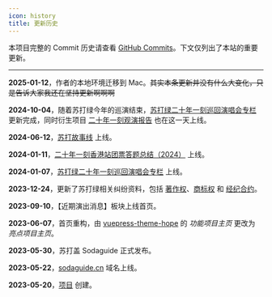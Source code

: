 ```yaml
---
icon: history
title: 更新历史
---
```


本项目完整的 Commit 历史请查看 [GitHub Commits](https://github.com/kaluojushi/sodaguide/commits/main/)。下文仅列出了本站的重要更新。

---

**2025-01-12**，作者的本地环境迁移到 Mac。~~其实本条更新并没有什么大变化，只是告诉大家我还在坚持更新啊啊啊~~

**2024-10-04**，随着苏打绿今年的巡演结束，[苏打绿二十年一刻巡回演唱会专栏](/news/20yike) 更新完成，同时衍生项目 [二十年一刻观演报告](https://20yike-report.sodaguide.io) 也在这一天上线。

**2024-06-12**，[苏打故事线](/wiki/storylines/) 上线。

**2024-01-11**，[二十年一刻香港站团票答题总结（2024）](/concerts/answer/20yike-hk-tp) 上线。

**2024-01-07**，[苏打绿二十年一刻巡回演唱会专栏](/news/20yike) 上线。

**2023-12-24**，更新了苏打绿相关纠纷资料，包括 [著作权](/start/sodagreen/copyright)、[商标权](/start/sodagreen/trademark) 和 [经纪合约](/start/sodagreen/agent)。

**2023-09-10**，【近期演出消息】板块上线首页。

**2023-06-07**，首页重构，由 [vuepress-theme-hope](https://theme-hope.vuejs.press/zh/guide/layout/home.html) 的 *功能项目主页* 更改为 *亮点项目主页*。

**2023-05-30**，苏打盖 Sodaguide 正式发布。

**2023-05-22**，[sodaguide.cn](https://sodaguide.cn) 域名上线。

**2023-05-20**，[项目](https://github.com/kaluojushi/sodaguide) 创建。

